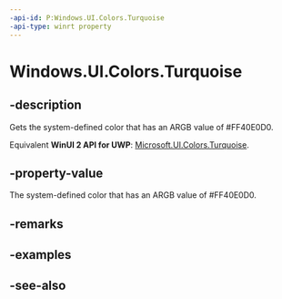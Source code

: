 ```yaml
---
-api-id: P:Windows.UI.Colors.Turquoise
-api-type: winrt property
---
```


<!-- Property syntax
public Windows.UI.Color Turquoise { get; }
-->

# Windows.UI.Colors.Turquoise

## -description

Gets the system-defined color that has an ARGB value of #FF40E0D0.

Equivalent **WinUI 2 API for UWP**: [Microsoft.UI.Colors.Turquoise](/windows/winui/api/microsoft.ui.colors.turquoise).

## -property-value

The system-defined color that has an ARGB value of #FF40E0D0.

## -remarks

## -examples

## -see-also
